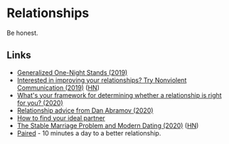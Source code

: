 # Relationships

Be honest.

## Links

* [Generalized One-Night Stands \(2019\)](http://sandymaguire.me/blog/one-night-stands/)
* [Interested in improving your relationships? Try Nonviolent Communication \(2019\)](https://www.clearerthinking.org/single-post/2019/03/06/Want-to-improve-your-relationships-Try-Nonviolent-Communication-1) \([HN](https://news.ycombinator.com/item?id=21263894)\)
* [What's your framework for determining whether a relationship is right for you? \(2020\)](https://twitter.com/eriktorenberg/status/1218264216689229826)
* [Relationship advice from Dan Abramov \(2020\)](https://twitter.com/dan_abramov/status/1224308095070896134)
* [How to find your ideal partner](https://twitter.com/KittyPlays/status/1087050463428587521)
* [The Stable Marriage Problem and Modern Dating \(2020\)](https://www.arvarik.com/the-stable-marriage-problem-and-modern-dating) \([HN](https://news.ycombinator.com/item?id=23771876)\)
* [Paired](https://www.getpaired.com/) - 10 minutes a day to a better relationship.

